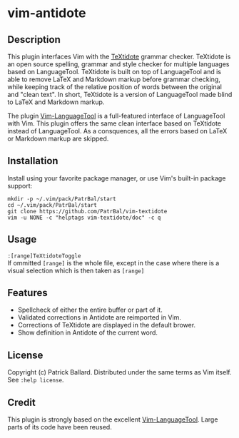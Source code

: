 # vim-antidote

## Description

This plugin interfaces Vim with the [TeXtidote][TeXtidote] grammar checker.  TeXtidote is an open source spelling, grammar and style checker for multiple languages based on LanguageTool.  TeXtidote is built on top of LanguageTool and is able to remove LaTeX and Markdown markup before grammar checking, while keeping track of the relative position of words between the original and "clean text". In short, TeXtidote is a version of LanguageTool made blind to LaTeX and Markdown markup.

The plugin [Vim-LanguageTool][Vim-LanguageTool] is a full-featured interface of LanguageTool with Vim.  This plugin offers the same clean interface based on TeXtidote instead of LanguageTool. As a consquences, all the errors based on LaTeX or Markdown markup are skipped.


## Installation

Install using your favorite package manager, or use Vim's built-in package
support:

    mkdir -p ~/.vim/pack/PatrBal/start
    cd ~/.vim/pack/PatrBal/start
    git clone https://github.com/PatrBal/vim-textidote
    vim -u NONE -c "helptags vim-textidote/doc" -c q


## Usage
`:[range]TeXtidoteToggle`  
If ommitted `[range]` is the whole file, except in the case where there is a visual selection which is then taken as `[range]`


## Features
 - Spellcheck of either the entire buffer or part of it.
 - Validated corrections in Antidote are reimported in Vim.
 - Corrections of TeXtidote are displayed in the default brower.
 - Show definition in Antidote of the current word.


## License

Copyright (c) Patrick Ballard.  Distributed under the same terms as Vim itself.
See `:help license`.


## Credit

This plugin is strongly based on the excellent [Vim-LanguageTool][Vim-LanguageTool].  Large parts of its code have been reused.


[TeXtidote]: https://sylvainhalle.github.io/textidote
[Vim-LanguageTool]: https://github.com/dpelle/vim-LanguageTool

